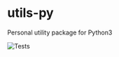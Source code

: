 # utils-py

Personal utility package for Python3

![Tests](https://github.com/joecatin/utils-py/actions/workflows/tests.yml/badge.svg)
